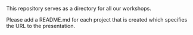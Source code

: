 This repository serves as a directory for all our workshops.

Please add a README.md for each project that is created which specifies the URL to the presentation.